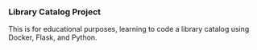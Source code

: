 ### Library Catalog Project
This is for educational purposes, learning to code a library catalog using Docker, Flask, and Python. 
